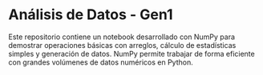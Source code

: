 # Análisis de Datos - Gen1

Este repositorio contiene un notebook desarrollado con NumPy para demostrar operaciones básicas con arreglos, cálculo de estadísticas simples y generación de datos. NumPy permite trabajar de forma eficiente con grandes volúmenes de datos numéricos en Python.
